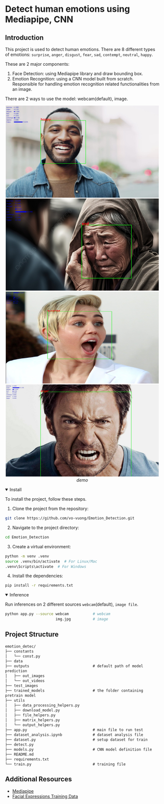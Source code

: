 # Detect human emotions using Mediapipe, CNN

## Introduction

This project is used to detect human emotions. There are 8 different types of emotions: `surprise`, `anger`, `disgust`, `fear`, `sad`, `contempt`, `neutral`, `happy`.

These are 2 major components:

1. Face Detection: using Mediapipe library and draw bounding box.
2. Emotion Recognition: using a CNN model built from scratch. Responsible for handling emotion recognition related functionalities from an image.

There are 2 ways to use the model: webcam(default), image.

<p align="center">
<img src="https://raw.githubusercontent.com/vo-vuong/assets/main/emotion_detection/v1.1.0/out_happy.jpg" width=500 height=300px>
<img src="https://raw.githubusercontent.com/vo-vuong/assets/main/emotion_detection/v1.1.0/out_sad.jpg" width=500 height=300px><br/>
<img src="https://raw.githubusercontent.com/vo-vuong/assets/main/emotion_detection/v1.1.0/out_surprise.jpg" width=500 height=300px>
<img src="https://raw.githubusercontent.com/vo-vuong/assets/main/emotion_detection/v1.1.0/out_anger.jpg" width=500 height=300px><br/>
<i>demo</i>
</p>

<details open>
<summary>Install</summary>

To install the project, follow these steps.

1. Clone the project from the repository:

```bash
git clone https://github.com/vo-vuong/Emotion_Detection.git
```

2. Navigate to the project directory:

```bash
cd Emotion_Detection
```

3. Create a virtual environment:

```bash
python -m venv .venv
source .venv/bin/activate  # For Linux/Mac
.venv\Scripts\activate  # For Windows
```

4. Install the dependencies:

```bash
pip install -r requirements.txt
```

</details>

<details open>
<summary>Inference</summary>

Run inferences on 2 different sources `webcam`(default), `image file`.

```bash
python app.py --source webcam           # webcam
                       img.jpg          # image
```

</details>

## Project Structure

```
emotion_detec/
├── constants
│   └── const.py
├── data
├── outputs                             # default path of model prediction
│   ├── out_images
│   └── out_videos
├── test_images
├── trained_models                      # the folder containing pretrain model
├── utils
│   ├── data_processing_helpers.py
│   ├── download_model.py
│   ├── file_helpers.py
│   ├── matrix_helpers.py
│   └── output_helpers.py
├── app.py                              # main file to run test
├── dataset_analysis.ipynb              # dataset analysis file
├── dataset.py                          # setup dataset for train
├── detect.py
├── models.py                           # CNN model definition file
├── README.md
├── requirements.txt
└── train.py                            # training file
```

## Additional Resources

- [Mediapipe](https://developers.google.com/mediapipe)
- [Facial Expressions Training Data](https://www.kaggle.com/datasets/noamsegal/affectnet-training-data)
